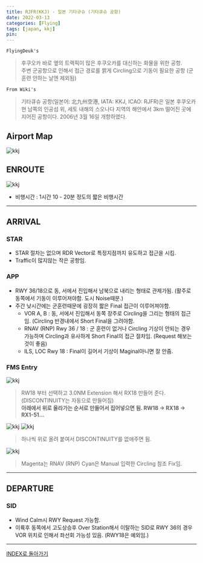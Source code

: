 ```yaml
---
title: RJFR(KKJ) - 일본 기타규슈 (기타큐슈 공항)
date: 2022-03-13
categories: [Flying]
tags: [japan, kkj]
pin:
---
```



`FlyingDeuk's`
> 후쿠오카 바로 옆의 트랙픽이 많은 후쿠오카를 대신하는 화물을 위한 공항. <br>
주변 군공항으로 인해서 접근 경로를 짥게 Circling으로 기동이 필요한 공항 (군 훈련 안하는 날엔 제외됨)

`From Wiki's`
>기타큐슈 공항(일본어: 北九州空港, IATA: KKJ, ICAO: RJFR)은 일본 후쿠오카현 남쪽의 인공섬 위, 세토 내해의 스오나다 지역의 해안에서 3km 떨어진 곳에 지어진 공항이다. 2006년 3월 16일 개항하였다.


## Airport Map
![kkj](/img/flying/airport/kkj_ap.jpg)


## ENROUTE
![kkj](/img/flying/airport/icn_kkj.jpg)

- 비행시간 : 1시간 10 - 20분 정도의 짧은 비행시간

-----------

## ARRIVAL
### STAR
- STAR 절차는 없으며 RDR Vector로 특정지점까지 유도하고 접근을 시킴.
- Traffic이 많지않는 작은 공항임.

### APP
- RWY 36/18으로 동, 서에서 진입해서 남북으로 내리는 형태로 관제가됨. (활주로 동쪽에서 기동이 이루어져야함. 도시 Noise때문.)
- 주간 낮시간에는 군훈련때문에 굉장히 짧은 Final 접근이 이루어져야함.
  - VOR A, B : 동, 서에서 진입해서 동쪽 장주로 Circling을 그리는 형태의 접근임. (Circling 반경내에서 Short Final을 그려야함.
  - RNAV (RNP) Rwy 36 / 18 : 군 훈련이 없거나 Circling 기상이 안되는 경우 가능하며 Circling과 유사하게 Short Final의 접근 절차임. (Request 해보는 것이 좋음)
  - ILS, LOC Rwy 18 : Final이 길어서 기상이 Maginal아니면 잘 안줌.

### FMS Entry

![kkj](/img/flying/airport/kkj_fms4.jpg)

> RW18 부터 선택하고 3.0NM Extension 해서 RX18 만들어 준다. (DISCONTINUITY는 자동으로 만들어짐) <br>
**아래에서 위로 올라가는 순서로 만들어서 집어넣으면 됨. RW18 -> RX18 -> RX1-51...**

![kkj](/img/flying/airport/kkj_fms1.jpg)
![kkj](/img/flying/airport/kkj_fms2.jpg)

> 하나씩 위로 올려 붙여서 DISCONTINUITY를 없애주면 됨.

![kkj](/img/flying/airport/kkj_fms3.jpg)

> Magenta는 RNAV (RNP) Cyan은 Manual 입력한 Circling 참조 Fix임.


--------

## DEPARTURE
### SID
- Wind Calm시 RWY Request 가능함.
- 이륙후 동쪽에서 고도상승후 Over Station해서 이탈하는 SID로 RWY 36의 경우 VOR 위치로 인해서 좌선회 가능성 있음. (RWY18은 예외임.)

--------

[INDEX로 돌아가기](/posts/KoreaJapanChina/)

